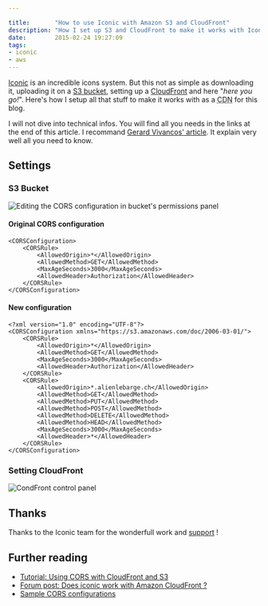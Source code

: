 ```yaml
---

title:       "How to use Iconic with Amazon S3 and CloudFront"
description: "How I set up S3 and CloudFront to make it works with Iconic incons system."
date:        2015-02-24 19:27:09
tags:
- iconic
- aws
---
```


[Iconic](https://useiconic.com/) is an incredible icons system. But this not as simple as downloading it, uploading it on a [S3 bucket](https://aws.amazon.com/s3/), setting up a [CloudFront](https://aws.amazon.com/cloudfront/) and here "*here you go!*".
Here's how I setup all that stuff to make it works with as a <abbr title="Content Delivery Network">CDN</abbr> for this blog.

I will not dive into technical infos. You will find all you needs in the links at the end of this article. I recommand [Gerard Vivancos' article](https://web.archive.org/web/20150303180052/http://blog.celingest.com:80/en/2014/10/02/tutorial-using-cors-with-cloudfront-and-s3/). It explain very well all you need to know.

## Settings

### S3 Bucket

![Editing the CORS configuration in bucket's permissions panel](https://dlgjp9x71cipk.cloudfront.net/2015-02-24-s3-config.png)

#### Original CORS configuration


    <CORSConfiguration>
        <CORSRule>
            <AllowedOrigin>*</AllowedOrigin>
            <AllowedMethod>GET</AllowedMethod>
            <MaxAgeSeconds>3000</MaxAgeSeconds>
            <AllowedHeader>Authorization</AllowedHeader>
        </CORSRule>
    </CORSConfiguration>

#### New configuration

    <?xml version="1.0" encoding="UTF-8"?>
    <CORSConfiguration xmlns="https://s3.amazonaws.com/doc/2006-03-01/">
        <CORSRule>
            <AllowedOrigin>*</AllowedOrigin>
            <AllowedMethod>GET</AllowedMethod>
            <MaxAgeSeconds>3000</MaxAgeSeconds>
            <AllowedHeader>Authorization</AllowedHeader>
        </CORSRule>
        <CORSRule>
            <AllowedOrigin>*.alienlebarge.ch</AllowedOrigin>
            <AllowedMethod>GET</AllowedMethod>
            <AllowedMethod>PUT</AllowedMethod>
            <AllowedMethod>POST</AllowedMethod>
            <AllowedMethod>DELETE</AllowedMethod>
            <AllowedMethod>HEAD</AllowedMethod>
            <MaxAgeSeconds>3000</MaxAgeSeconds>
            <AllowedHeader>*</AllowedHeader>
        </CORSRule>
    </CORSConfiguration>

### Setting CloudFront

![CondFront control panel](https://dlgjp9x71cipk.cloudfront.net/2015-02-24-cloudfront-settings.png)

## Thanks

Thanks to the Iconic team for the wonderfull work and [support](https://useiconic.com/community/#!/getting-started:does-iconic-work-with-amazo) !

## Further reading

- [Tutorial: Using CORS with CloudFront and S3](https://web.archive.org/web/20150303180052/http://blog.celingest.com:80/en/2014/10/02/tutorial-using-cors-with-cloudfront-and-s3/)
- [Forum post: Does iconic work with Amazon CloudFront ?](https://useiconic.com/community/#!/getting-started:does-iconic-work-with-amazo)
- [Sample CORS configurations](https://docs.aws.amazon.com/AmazonS3/latest/dev/cors.html#how-do-i-enable-cors)
